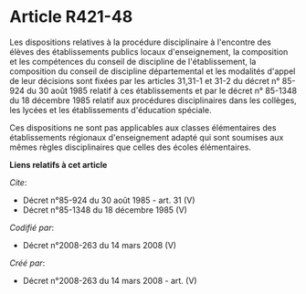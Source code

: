 # Article R421-48

Les dispositions relatives à la procédure disciplinaire à l'encontre des élèves des établissements publics locaux
d'enseignement, la composition et les compétences du conseil de discipline de l'établissement, la composition du conseil de
discipline départemental et les modalités d'appel de leur décisions sont fixées par les articles 31,31-1 et 31-2 du décret n°
85-924 du 30 août 1985 relatif à ces établissements et par le décret n° 85-1348 du 18 décembre 1985 relatif aux procédures
disciplinaires dans les collèges, les lycées et les établissements d'éducation spéciale. 

Ces dispositions ne sont pas applicables aux classes élémentaires des établissements régionaux d'enseignement adapté qui sont
soumises aux mêmes règles disciplinaires que celles des écoles élémentaires.

**Liens relatifs à cet article**

_Cite_:

  - Décret n°85-924 du 30 août 1985 - art. 31 (V)
  - Décret n°85-1348 du 18 décembre 1985 (V)

_Codifié par_:

  - Décret n°2008-263 du 14 mars 2008 (V)

_Créé par_:

  - Décret n°2008-263 du 14 mars 2008 - art. (V)
